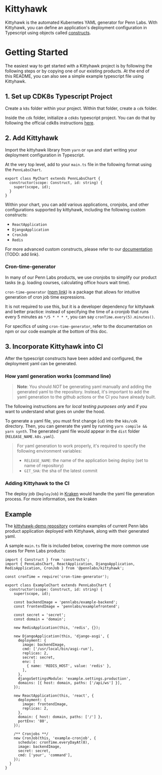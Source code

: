 # Kittyhawk

Kittyhawk is the automated Kubernetes YAML generator for Penn Labs. 
With Kittyhawk, you can define an application's deployment configuration in Typescript using objects called [constructs](https://cdk8s.io/docs/v1.0.0-beta.3/concepts/constructs/).

# Getting Started

The easiest way to get started with a Kittyhawk project is by following the following steps or by copying one of our existing products. At the end of this README, you can also see a simple example typescript file using Kittyhawk.

## 1. Set up CDK8s Typescript Project
Create a `k8s` folder within your project. Within that folder, create a `cdk` folder. 

Inside the `cdk` folder, initialize a `cdk8s` typescript project. You can do that by following the official cdk8s instructions [here](https://cdk8s.io/docs/latest/getting-started/#new-project). 

## 2. Add Kittyhawk
Import the kittyhawk library from `yarn` or `npm` and start writing your deployment configuration in Typescript.

At the very top level, add to your `main.ts` file in the following format using the `PennLabsChart`. 

```
export class MyChart extends PennLabsChart {
  constructor(scope: Construct, id: string) {
    super(scope, id);
  }
}
```

Within your chart, you can add various applications, cronjobs, and other configurations supported by kittyhawk, including the following custom constructs:
- `ReactApplication`
- `DjangoApplication`
- `CronJob`
- `Redis`

For more advanced custom constructs, please refer to our [documentation](TODO) (TODO: add link).

### Cron-time-generator
In many of our Penn Labs products, we use cronjobs to simplify our product tasks (e.g. loading courses, calculating office hours wait time).  

`cron-time-generator` ([npm link](https://www.npmjs.com/package/cron-time-generator)) is a package that allows for intuitive generation of cron job time expressions. 

It is not required to use this, but it is a developer dependency for kittyhawk and better practice: instead of specifying the time of a cronjob that runs every 5 minutes as `*/5 * * * *`, you can say `cronTime.every(5).minutes()`. 

For specifics of using `cron-time-generator`, refer to the documentation on npm or our code example at the bottom of this doc.

## 3. Incorporate Kittyhawk into CI
After the typescript constructs have been added and configured, the deployment yaml can be generated. 
### How yaml generation works (command line)
> **Note**: You should *NOT* be generating yaml manually and adding the generated yaml to the repository. Instead, it's important to add the yaml generation to the github actions or the CI you have already built. 

The following instructions are for *local testing purposes only* and if you want to understand what goes on under the hood.

To generate a yaml file, you must first change (`cd`) into the `k8s/cdk` directory. Then, you can generate the yaml by running `yarn compile && yarn synth`. The generated yaml file would appear in the `dist` folder (`RELEASE_NAME.k8s.yaml`). 

> For yaml generation to work properly, it's required to specify the following environment variables:
> - `RELEASE_NAME`: the name of the application being deploy (set to name of repository)
> - `GIT_SHA`: the sha of the latest commit

### Adding Kittyhawk to the CI
The deploy job (`DeployJob`) in [Kraken](https://github.com/pennlabs/infrastructure/tree/master/cdk/kraken) would handle the yaml file generation process. For more information, see the kraken

## Example
The [kittyhawk-demo repository](https://github.com/joyliu-q/kittyhawk-demos) contains examples of current Penn labs product application deployed with Kittyhawk, along with their generated yaml.

A sample `main.ts` file is included below, covering the more common use cases for Penn Labs products:

```
import { Construct } from 'constructs';
import { PennLabsChart, ReactApplication, DjangoApplication, RedisApplication, CronJob } from '@pennlabs/kittyhawk';

const cronTime = require('cron-time-generator');

export class ExampleChart extends PennLabsChart {
  constructor(scope: Construct, id: string) {
    super(scope, id);

    const backendImage = 'pennlabs/example-backend';
    const frontendImage = 'pennlabs/examplefrontend';

    const secret = 'secret';
    const domain = 'domain';

    new RedisApplication(this, 'redis', {});

    new DjangoApplication(this, 'django-asgi', {
      deployment: {
        image: backendImage,
        cmd: ['/usr/local/bin/asgi-run'],
        replicas: 2,
        secret: secret,
        env: [
          { name: 'REDIS_HOST', value: 'redis' },
        ],
      },
      djangoSettingsModule: 'example.settings.production',
      domains: [{ host: domain, paths: ['/api/ws'] }],
    });

    new ReactApplication(this, 'react', {
      deployment: {
        image: frontendImage,
        replicas: 2,
      },
      domain: { host: domain, paths: ['/'] },
      portEnv: '80',
    });

    /** Cronjobs **/
    new CronJob(this, 'example-cronjob', {
      schedule: cronTime.everyDayAt(8),
      image: backendImage,
      secret: secret,
      cmd: ['your', 'command'],
    });
  }
}
```